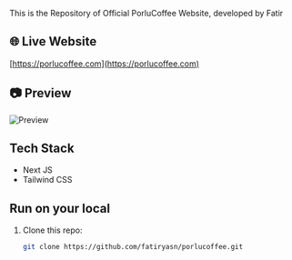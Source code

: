 This is the Repository of Official PorluCoffee Website, developed by Fatir

## 🌐 Live Website
[https://porlucoffee.com](https://porlucoffee.com)

## 📷 Preview
![Preview](preview-image-url-di-sini.png) 

## Tech Stack
- Next JS
- Tailwind CSS

## Run on your local
1. Clone this repo:
   ```bash
   git clone https://github.com/fatiryasn/porlucoffee.git
